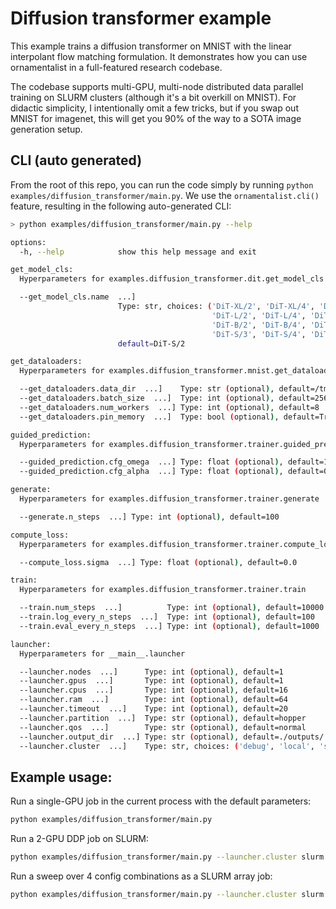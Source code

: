 # Diffusion transformer example

This example trains a diffusion transformer on MNIST with the linear interpolant flow matching formulation. It demonstrates how you can use ornamentalist in a full-featured research codebase.

The codebase supports multi-GPU, multi-node distributed data parallel training on SLURM clusters (although it's a bit overkill on MNIST). For didactic simplicity, I intentionally omit a few tricks, but if you swap out MNIST for imagenet, this will get you 90% of the way to a SOTA image generation setup.

## CLI (auto generated)

From the root of this repo, you can run the code simply by running `python examples/diffusion_transformer/main.py`. We use the `ornamentalist.cli()` feature, resulting in the following auto-generated CLI:

```bash
> python examples/diffusion_transformer/main.py --help

options:
  -h, --help            show this help message and exit

get_model_cls:
  Hyperparameters for examples.diffusion_transformer.dit.get_model_cls

  --get_model_cls.name  ...]
                        Type: str, choices: ('DiT-XL/2', 'DiT-XL/4', 'DiT-XL/8', 
                                             'DiT-L/2', 'DiT-L/4', 'DiT-L/8',
                                             'DiT-B/2', 'DiT-B/4', 'DiT-B/8',
                                             'DiT-S/3', 'DiT-S/4', 'DiT-S/8') (optional),
                        default=DiT-S/2

get_dataloaders:
  Hyperparameters for examples.diffusion_transformer.mnist.get_dataloaders

  --get_dataloaders.data_dir  ...]    Type: str (optional), default=/tmp/data
  --get_dataloaders.batch_size  ...]  Type: int (optional), default=256
  --get_dataloaders.num_workers  ...] Type: int (optional), default=8
  --get_dataloaders.pin_memory  ...]  Type: bool (optional), default=True

guided_prediction:
  Hyperparameters for examples.diffusion_transformer.trainer.guided_prediction

  --guided_prediction.cfg_omega  ...] Type: float (optional), default=1.0
  --guided_prediction.cfg_alpha  ...] Type: float (optional), default=0.0

generate:
  Hyperparameters for examples.diffusion_transformer.trainer.generate

  --generate.n_steps  ...] Type: int (optional), default=100

compute_loss:
  Hyperparameters for examples.diffusion_transformer.trainer.compute_loss

  --compute_loss.sigma  ...] Type: float (optional), default=0.0

train:
  Hyperparameters for examples.diffusion_transformer.trainer.train

  --train.num_steps  ...]          Type: int (optional), default=10000
  --train.log_every_n_steps  ...]  Type: int (optional), default=100
  --train.eval_every_n_steps  ...] Type: int (optional), default=1000

launcher:
  Hyperparameters for __main__.launcher

  --launcher.nodes  ...]      Type: int (optional), default=1
  --launcher.gpus  ...]       Type: int (optional), default=1
  --launcher.cpus  ...]       Type: int (optional), default=16
  --launcher.ram  ...]        Type: int (optional), default=64
  --launcher.timeout  ...]    Type: int (optional), default=20
  --launcher.partition  ...]  Type: str (optional), default=hopper
  --launcher.qos  ...]        Type: str (optional), default=normal
  --launcher.output_dir  ...] Type: str (optional), default=./outputs/
  --launcher.cluster  ...]    Type: str, choices: ('debug', 'local', 'slurm') (optional), default=debug
```

## Example usage:

Run a single-GPU job in the current process with the default parameters:
```bash
python examples/diffusion_transformer/main.py
```

Run a 2-GPU DDP job on SLURM:
```bash
python examples/diffusion_transformer/main.py --launcher.cluster slurm --launcher.gpus 2
```

Run a sweep over 4 config combinations as a SLURM array job:
```bash
python examples/diffusion_transformer/main.py --launcher.cluster slurm --compute_loss.sigma 0.0 0.1 --guided_prediction.cfg_omega 1.0 1.5
```